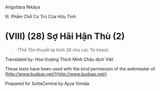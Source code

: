  

Aṅguttara Nikāya

III. Phẩm Chỗ Cư Trú Của Hữu Tình

# (VIII) (28) Sợ Hãi Hận Thù (2)

> (Thế Tôn thuyết lại kinh 26 cho các Tỷ-kheo).

Translated by: Hòa thượng Thích Minh Châu dịch Việt

These texts have been used with the kind permission of the webmaster of [http://www.budsas.net/](http://www.budsas.net/)

Prepared for SuttaCentral by Ayya Vimala.